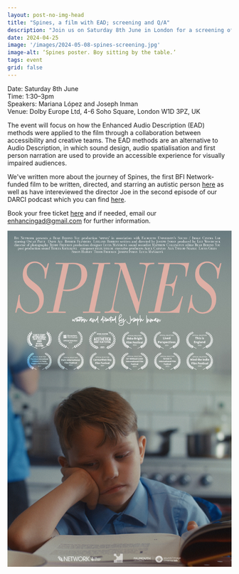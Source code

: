 ```yaml
---
layout: post-no-img-head
title: "Spines, a film with EAD; screening and Q/A"
description: "Join us on Saturday 8th June in London for a screening of the short film Spines, written and directed by Joseph Inman, followed by a Q/A."
date: 2024-04-25
image: '/images/2024-05-08-spines-screening.jpg'
image-alt: ‘Spines poster. Boy sitting by the table.’
tags: event
grid: false
---
```


Date: Saturday 8th June  
Time: 1:30–3pm  
Speakers: Mariana López and Joseph Inman  
Venue: Dolby Europe Ltd, 4-6 Soho Square, London W1D 3PZ, UK  

The event will focus on how the Enhanced Audio Description (EAD) methods were applied to the film through a collaboration between accessibility and creative teams. The EAD methods are an alternative to Audio Description, in which sound design, audio spatialisation and first person narration are used to provide an accessible experience for visually impaired audiences.

We've written more about the journey of Spines, the first BFI Network-funded film to be written, directed, and starring an autistic person [here](neurodiverse-talent-and-crew) as well as have intereviewed the director Joe in the second episode of our DARCI podcast which you can find [here](darci-02).

Book your free ticket [here](https://tftv.ticketsolve.com/ticketbooth/shows/873660249) and if needed, email our enhancingad@gmail.com for further information.

![Spines poster. Boy sitting by the table.](../images/2024-05-08-spines-screening-2.jpg)
  